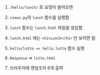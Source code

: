 
1. `/hello/lunch/` 로 요청이 들어오면
2. `views.py`의 `lunch` 함수를 실행함
3. `lunch` 함수는 `lunch.html` 파일을 응답함
4. `lunch.html` 에는 `<h1>Lunch</h1>` 만 보이면 됨

5. `hello/lotto => hello.lotto` 함수 실행
6. `Response` => `lotto.html`
7. 브라우저에 랜덤숫자 6개 출력